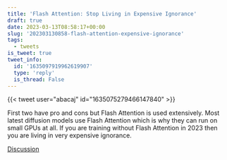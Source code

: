 ```yaml
---
title: 'Flash Attention: Stop Living in Expensive Ignorance'
draft: true
date: 2023-03-13T08:58:17+00:00
slug: '202303130858-flash-attention-expensive-ignorance'
tags:
  - tweets
is_tweet: true
tweet_info:
  id: '1635097919962619907'
  type: 'reply'
  is_thread: False
---
```




{{< tweet user="abacaj" id="1635075279466147840" >}}

First two have pro and cons but Flash Attention is used extensively. Most latest diffusion models use Flash Attention which is why they can run on small GPUs at all. If you are training without Flash Attention in 2023 then you are living in very expensive ignorance.

[Discussion](https://x.com/sytelus/status/1635097919962619907)
